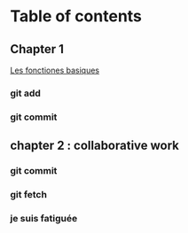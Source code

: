 # Table of contents

## Chapter 1
[Les fonctiones basiques](chapters/chapter1.md)
### git add
### git commit

## chapter 2 : collaborative work
### git commit
### git fetch
### je suis fatiguée
